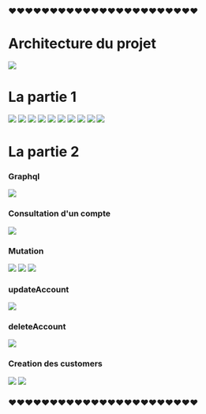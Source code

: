 
<h3> ❤❤❤❤❤❤❤❤❤❤❤❤❤❤❤❤❤❤❤❤❤❤❤ </h3>

<h1>Architecture du projet </h1>
<img src="captures/img_19.png">
<h1>La partie 1 </h1>
<img src="captures/img_8.png">

<img src="captures/img.png">

<img src="captures/img_1.png">

<img src="captures/img_2.png">
<img src="captures/img_2.png">

<img src="captures/img_3.png">
<img src="captures/img_4.png">
<img src="captures/img_5.png">
<img src="captures/img_6.png">
<img src="captures/img_7.png">


<h1>La partie 2</h1>
 <h3> Graphql</h3>
<img src="captures/img_10.png">
 <h3> Consultation d'un compte</h3>
<img src="captures/img_11.png">
 <h3> Mutation</h3>

<img src="captures/img_12.png">
<img src="captures/img_13.png">
<img src="captures/img_14.png">
<h3> updateAccount</h3>
<img src="captures/img_15.png">
<h3> deleteAccount</h3>
<img src="captures/img_16.png">
<h3>  Creation des customers</h3>

<img src="captures/img_17.png">
<img src="captures/img_18.png">

<h3> ❤❤❤❤❤❤❤❤❤❤❤❤❤❤❤❤❤❤❤❤❤❤❤ </h3>








